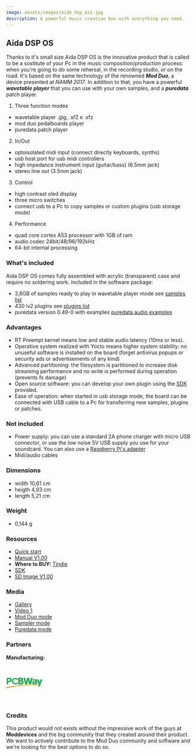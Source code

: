 ```yaml
---
image: assets/images/aida_dsp_os1.jpg
description: A powerful music creation box with everything you need.
---
```


## Aida DSP OS

Thanks to it's small size Aida DSP OS is the innovative product that is called to be a sostitute of your Pc in the music composition/production process: when you're going to do some rehersal, in the recording studio, or on the road. It's based on the same
technology of the renowned _**Mod Duo**_, a device presented at _NAMM 2017_. In addition to that, you have a powerful
_**wavetable player**_ that you can use with your own samples, and a _**puredata**_ patch player.

1. Three function modes
  * wavetable player .gig, .sf2 e .sfz
  * mod duo pedalboards player
  * puredata patch player
2. In/Out
  * optoisolated midi input (connect directly keyboards, synths)
  * usb host port for usb midi controllers
  * high impedance instrument input (guitar/bass) (6.5mm jack)
  * stereo line out (3.5mm jack)
3. Control
  * high contrast oled display
  * three micro switches
  * connect usb to a Pc to copy samples or custom plugins (usb storage mode)
4. Performance
  * quad core cortex A53 processor with 1GB of ram
  * audio codec 24bit/48/96/192kHz
  * 64-bit internal processing

### What's included

Aida DSP OS comes fully assembled with acrylic (transparent) case and require no soldering work. Included in the software
package:
- 3,8GB of samples ready to play in wavetable player mode see [samples list](https://drive.google.com/drive/folders/11b5uSavJboytXnDFgocN8cjFrTf7xIc7?usp=sharing)
- 430 lv2 plugins see [plugins list](https://drive.google.com/drive/folders/11b5uSavJboytXnDFgocN8cjFrTf7xIc7?usp=sharing)
- puredata version 0.49-0 with examples [puredata audio examples](https://drive.google.com/drive/folders/11b5uSavJboytXnDFgocN8cjFrTf7xIc7?usp=sharing)

### Advantages

- RT Preempt kernel means low and stable audio latency (10ms or less).
- Operative system realized with Yocto means higher system stability: no unuseful software
is installed on the board (forget antivirus popups or security ads or advertisements of any kind)
- Advanced partitioning: the filesystem is partitioned to increase disk streaming performance and no write is performed during operation (prevents fs damage)
- Open source software: you can develop your own plugin using the [SDK](https://drive.google.com/drive/folders/1hVDwNKM-71I9deZ_zFdNpo2buZoSFEat?usp=sharing) provided.
- Ease of operation: when started in usb storage mode, the board can be connected with USB cable to a Pc for transferring new samples, plugins or patches.

### Not included

- Power supply: you can use a standard 2A phone charger with micro USB connector, or use the low noise 5V USB supply you use
for your soundcard. You can also use a [Raspberry Pi's adapter](https://www.amazon.it/Aukru-Alimentatore-Raspberry-modello-Modello/dp/B01566WOAG/ref=sr_1_8?__mk_it_IT=%C3%85M%C3%85%C5%BD%C3%95%C3%91&keywords=raspberry+pi+supply&qid=1569943965&s=gateway&sr=8-8)
- Midi/audio cables

### Dimensions

- width 10,61 cm
- heigth 4,93 cm
- length 5,21 cm

### Weight

- 0,144 g

### Resources

- [Quick start]()
- [Manual V1.00]()
- **Where to BUY:** [Tindie](https://www.tindie.com/products/Maxdsp/aida-dsp-os/)
- [SDK](https://drive.google.com/drive/folders/1hVDwNKM-71I9deZ_zFdNpo2buZoSFEat?usp=sharing)
- [SD Image V1.00]()

### Media

- [Gallery]()
- [Video 1](https://www.youtube.com)
- [Mod Duo mode](https://www.youtube.com)
- [Sampler mode](https://www.youtube.com)
- [Puredata mode](https://www.youtube.com)

### Partners

**Manufacturing:**

![PCBWay](assets/images/pcbway_logo1.jpeg)

### Credits

This product would not exists without the impressive work of the guys at **Moddevices**
and the big community that they created around their product. We want to actively contribute to the Mod Duo
community and software and we're looking for the best options to do so.
